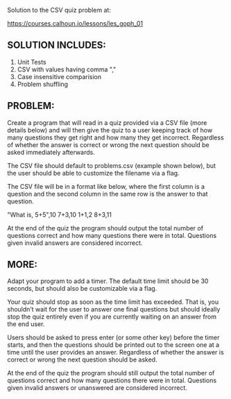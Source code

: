 Solution to the CSV quiz problem at:

https://courses.calhoun.io/lessons/les_goph_01

SOLUTION INCLUDES:
-----------------

1. Unit Tests
2. CSV with values having comma ","
3. Case insensitive comparision
4. Problem shuffling 

PROBLEM:
-------

Create a program that will read in a quiz provided via a CSV file (more details below) and will then give the quiz to a user keeping track of how many questions they get right and how many they get incorrect. Regardless of whether the answer is correct or wrong the next question should be asked immediately afterwards.

The CSV file should default to problems.csv (example shown below), but the user should be able to customize the filename via a flag.

The CSV file will be in a format like below, where the first column is a question and the second column in the same row is the answer to that question.

"What is, 5+5",10
7+3,10
1+1,2
8+3,11

At the end of the quiz the program should output the total number of questions correct and how many questions there were in total. Questions given invalid answers are considered incorrect.

MORE:
----

Adapt your program to add a timer. The default time limit should be 30 seconds, but should also be customizable via a flag.

Your quiz should stop as soon as the time limit has exceeded. That is, you shouldn’t wait for the user to answer one final questions but should ideally stop the quiz entirely even if you are currently waiting on an answer from the end user.

Users should be asked to press enter (or some other key) before the timer starts, and then the questions should be printed out to the screen one at a time until the user provides an answer. Regardless of whether the answer is correct or wrong the next question should be asked.

At the end of the quiz the program should still output the total number of questions correct and how many questions there were in total. Questions given invalid answers or unanswered are considered incorrect.